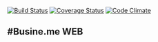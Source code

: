 [![Build Status](https://travis-ci.org/Busineme/BusinemeWeb.svg?branch=master)](https://travis-ci.org/Busineme/BusinemeWeb)
[![Coverage Status](https://coveralls.io/repos/Busineme/BusinemeWeb/badge.svg)](https://coveralls.io/r/Busineme/BusinemeWeb)
[![Code Climate](https://codeclimate.com/repos/552c5714e30ba06864004bca/badges/b687b8d3e873f7256cd1/gpa.svg)](https://codeclimate.com/repos/552c5714e30ba06864004bca/feed)

#Busine.me WEB
---